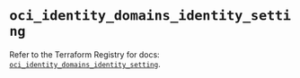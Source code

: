 # `oci_identity_domains_identity_setting`

Refer to the Terraform Registry for docs: [`oci_identity_domains_identity_setting`](https://registry.terraform.io/providers/oracle/oci/7.19.0/docs/resources/identity_domains_identity_setting).
